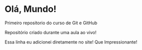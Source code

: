 # Olá, Mundo!
 Primeiro repositorio do curso de Git e GitHub

Repositório criado durante uma aula ao vivo!

Essa linha eu adicionei diretamente no site! Que Impressionante!
